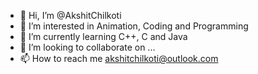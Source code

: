 - 👋 Hi, I’m @AkshitChilkoti
- 👀 I’m interested in Animation, Coding and Programming
- 🌱 I’m currently learning C++, C and Java
- 💞️ I’m looking to collaborate on ...
- 📫 How to reach me akshitchilkoti@outlook.com

<!---
AkshitChilkoti-Animator/AkshitChilkoti-Animator is a ✨ special ✨ repository because its `README.md` (this file) appears on your GitHub profile.
You can click the Preview link to take a look at your changes.
--->
